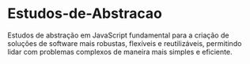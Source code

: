 # Estudos-de-Abstracao
Estudos de abstração em JavaScript fundamental para a criação de soluções de software mais robustas, flexíveis e reutilizáveis, permitindo lidar com problemas complexos de maneira mais simples e eficiente.
